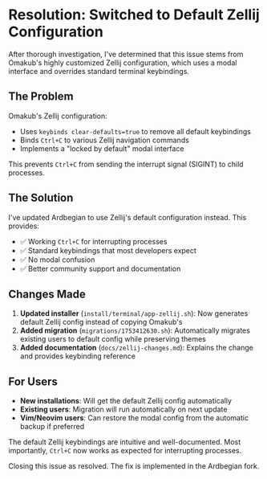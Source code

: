 # Resolution: Switched to Default Zellij Configuration

After thorough investigation, I've determined that this issue stems from Omakub's highly customized Zellij configuration, which uses a modal interface and overrides standard terminal keybindings.

## The Problem

Omakub's Zellij configuration:
- Uses `keybinds clear-defaults=true` to remove all default keybindings
- Binds `Ctrl+C` to various Zellij navigation commands
- Implements a "locked by default" modal interface

This prevents `Ctrl+C` from sending the interrupt signal (SIGINT) to child processes.

## The Solution

I've updated Ardbegian to use Zellij's default configuration instead. This provides:
- ✅ Working `Ctrl+C` for interrupting processes
- ✅ Standard keybindings that most developers expect
- ✅ No modal confusion
- ✅ Better community support and documentation

## Changes Made

1. **Updated installer** (`install/terminal/app-zellij.sh`): Now generates default Zellij config instead of copying Omakub's
2. **Added migration** (`migrations/1753412630.sh`): Automatically migrates existing users to default config while preserving themes
3. **Added documentation** (`docs/zellij-changes.md`): Explains the change and provides keybinding reference

## For Users

- **New installations**: Will get the default Zellij config automatically
- **Existing users**: Migration will run automatically on next update
- **Vim/Neovim users**: Can restore the modal config from the automatic backup if preferred

The default Zellij keybindings are intuitive and well-documented. Most importantly, `Ctrl+C` now works as expected for interrupting processes.

Closing this issue as resolved. The fix is implemented in the Ardbegian fork.